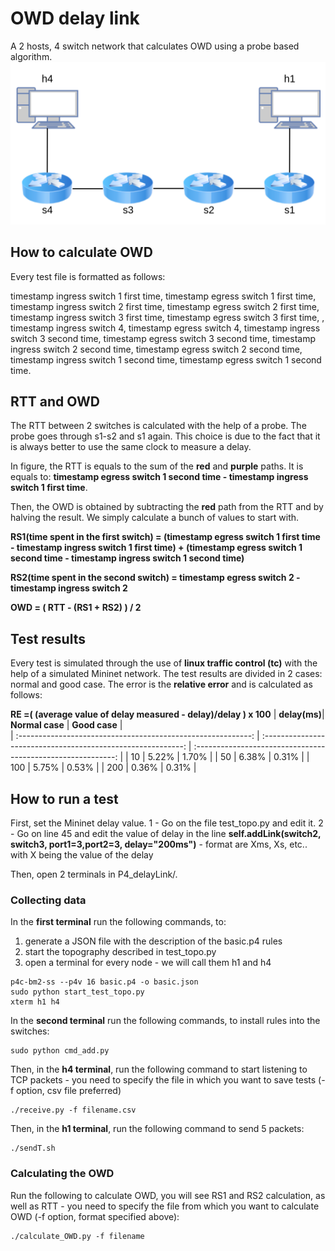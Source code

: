 # OWD delay link
A 2 hosts, 4 switch network that calculates OWD using a probe based algorithm.
<img src="/misc/img/publication-ONMTopo.png" alt="onm.png" style="height=70%"/> 

## How to calculate OWD
Every test file is formatted as follows:

timestamp ingress switch 1 first time, timestamp egress switch 1 first time, timestamp ingress switch 2 first time, timestamp egress switch 2 first time, timestamp ingress switch 3 first time, timestamp egress switch 3 first time, , timestamp ingress switch 4, timestamp egress switch 4, timestamp ingress switch 3 second time, timestamp egress switch 3 second time, timestamp ingress switch 2 second time, timestamp egress switch 2 second time, timestamp ingress switch 1 second time, timestamp egress switch 1 second time.

## RTT and OWD
The RTT between 2 switches is calculated with the help of a probe. The probe goes through s1-s2 and s1 again. This choice is due to the fact that it is always better to use the same clock to measure a delay. 

In figure, the RTT is equals to the sum of the **red** and **purple** paths. It is equals to: **timestamp egress switch 1 second time - timestamp ingress switch 1 first time**.

Then, the OWD is obtained by subtracting the **red** path from the RTT and by halving the result. We simply calculate a bunch of values to start with.

**RS1(time spent in the first switch) = (timestamp egress switch 1 first time - timestamp ingress switch 1 first time) + (timestamp egress switch 1 second time - timestamp ingress switch 1 second time)**

**RS2(time spent in the second switch) = timestamp egress switch 2 - timestamp ingress switch 2**

**OWD = ( RTT - (RS1 + RS2) ) / 2**

## Test results
Every test is simulated through the use of **linux traffic control (tc)** with the help of a simulated Mininet network. The test results are divided in 2 cases: normal and good case.
The error is the **relative error** and is calculated as follows: 

__RE =( (average value of delay measured - delay)/delay ) x 100__
|   **delay(ms)**|                         **Normal case**                         |                         **Good case**                         |  
| :----------------------------------------------------------: | :----------------------------------------------------------: | :----------------------------------------------------------: |
| 10 | 5.22% | 1.70% | 
| 50 | 6.38% | 0.31% | 
| 100 | 5.75% | 0.53% | 
| 200 | 0.36% | 0.31% | 

## How to run a test
First, set the Mininet delay value. 
1 - Go on the file test_topo.py and edit it.
2 - Go on line 45 and edit the value of delay in the line **self.addLink(switch2, switch3, port1=3,port2=3, delay="200ms")** - format are Xms, Xs, etc.. with X being the value of the delay

Then, open 2 terminals in P4_delayLink/.

### Collecting data
In the **first terminal** run the following commands, to:
1. generate a JSON file with the description of the basic.p4 rules
2. start the topography described in test_topo.py
3. open a terminal for every node - we will call them h1 and h4
```shell
p4c-bm2-ss --p4v 16 basic.p4 -o basic.json
sudo python start_test_topo.py
xterm h1 h4
```

In the **second terminal** run the following commands, to install rules into the switches:
```shell
sudo python cmd_add.py
```

Then, in the **h4 terminal**, run the following command to start listening to TCP packets - you need to specify the file in which you want to save tests (-f option, csv file preferred)
```shell
./receive.py -f filename.csv
```

Then, in the **h1 terminal**, run the following command to send 5 packets:
```shell
./sendT.sh
```

### Calculating the OWD
Run the following to calculate OWD, you will see RS1 and RS2 calculation, as well as RTT - you need to specify the file from which you want to calculate OWD (-f option, format specified above):
```shell
./calculate_OWD.py -f filename
```
